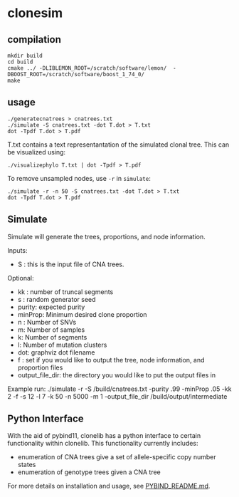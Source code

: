 # clonesim

## compilation

```
mkdir build
cd build
cmake ../ -DLIBLEMON_ROOT=/scratch/software/lemon/  -DBOOST_ROOT=/scratch/software/boost_1_74_0/
make
```

## usage

```
./generatecnatrees > cnatrees.txt
./simulate -S cnatrees.txt -dot T.dot > T.txt
dot -Tpdf T.dot > T.pdf
```

T.txt contains a text representantation of the simulated clonal tree. This can be visualized using:

```
./visualizephylo T.txt | dot -Tpdf > T.pdf
```

To remove unsampled nodes, use `-r` in `simulate`:


```
./simulate -r -n 50 -S cnatrees.txt -dot T.dot > T.txt
dot -Tpdf T.dot > T.pdf
```

## Simulate

Simulate will generate the trees, proportions, and node information.

Inputs: 
- S : this is the input file of CNA trees.

Optional: 
- kk :  number of truncal segments
-  s : random generator seed
- purity: expected purity
- minProp: Minimum desired clone proportion
- n : Number of SNVs
- m: Number of samples
- k: Number of segments
- l: Number of mutation clusters
- dot: graphviz dot filename
- f : set if you would like to output the tree, node information, and proportion files
- output_file_dir: the directory you would like to put the output files in

 Example run: ./simulate -r -S /build/cnatrees.txt -purity .99 -minProp .05 -kk 2 -f -s 12 -l 7 -k 50 -n 5000 -m 1 -output_file_dir /build/output/intermediate 
 

## Python Interface
With the aid of pybind11, clonelib has a python interface to certain functionality within clonelib.
This functionality currently includes:  

- enumeration of CNA trees give a set of allele-specific copy number states
- enumeration of genotype trees given a CNA tree 

For more details on installation and usage, see [PYBIND_README.md](./PYBIND_README.md).


